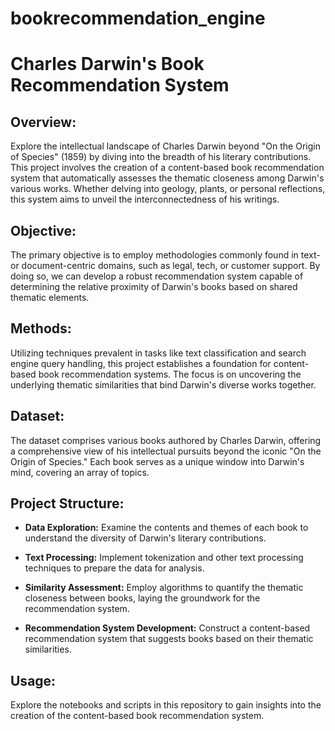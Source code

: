 # bookrecommendation_engine
# Charles Darwin's Book Recommendation System

## Overview:

Explore the intellectual landscape of Charles Darwin beyond "On the Origin of Species" (1859) by diving into the breadth of his literary contributions. This project involves the creation of a content-based book recommendation system that automatically assesses the thematic closeness among Darwin's various works. Whether delving into geology, plants, or personal reflections, this system aims to unveil the interconnectedness of his writings.

## Objective:

The primary objective is to employ methodologies commonly found in text- or document-centric domains, such as legal, tech, or customer support. By doing so, we can develop a robust recommendation system capable of determining the relative proximity of Darwin's books based on shared thematic elements.

## Methods:

Utilizing techniques prevalent in tasks like text classification and search engine query handling, this project establishes a foundation for content-based book recommendation systems. The focus is on uncovering the underlying thematic similarities that bind Darwin's diverse works together.

## Dataset:

The dataset comprises various books authored by Charles Darwin, offering a comprehensive view of his intellectual pursuits beyond the iconic "On the Origin of Species." Each book serves as a unique window into Darwin's mind, covering an array of topics.

## Project Structure:

- **Data Exploration:** Examine the contents and themes of each book to understand the diversity of Darwin's literary contributions.

- **Text Processing:** Implement tokenization and other text processing techniques to prepare the data for analysis.

- **Similarity Assessment:** Employ algorithms to quantify the thematic closeness between books, laying the groundwork for the recommendation system.

- **Recommendation System Development:** Construct a content-based recommendation system that suggests books based on their thematic similarities.

## Usage:

Explore the notebooks and scripts in this repository to gain insights into the creation of the content-based book recommendation system. 

